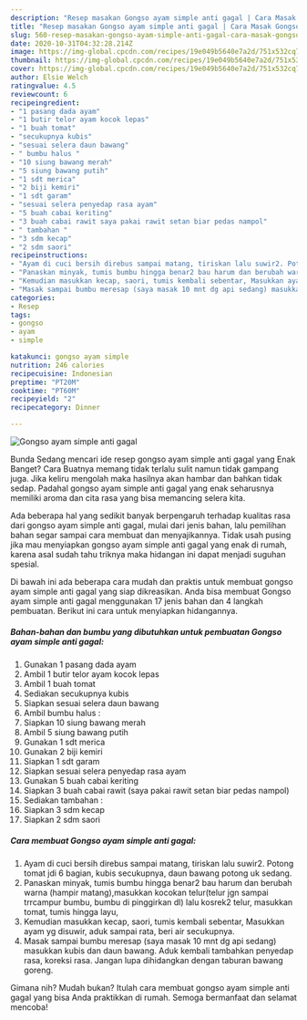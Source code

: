 ```yaml
---
description: "Resep masakan Gongso ayam simple anti gagal | Cara Masak Gongso ayam simple anti gagal Yang Enak dan Simpel"
title: "Resep masakan Gongso ayam simple anti gagal | Cara Masak Gongso ayam simple anti gagal Yang Enak dan Simpel"
slug: 560-resep-masakan-gongso-ayam-simple-anti-gagal-cara-masak-gongso-ayam-simple-anti-gagal-yang-enak-dan-simpel
date: 2020-10-31T04:32:28.214Z
image: https://img-global.cpcdn.com/recipes/19e049b5640e7a2d/751x532cq70/gongso-ayam-simple-anti-gagal-foto-resep-utama.jpg
thumbnail: https://img-global.cpcdn.com/recipes/19e049b5640e7a2d/751x532cq70/gongso-ayam-simple-anti-gagal-foto-resep-utama.jpg
cover: https://img-global.cpcdn.com/recipes/19e049b5640e7a2d/751x532cq70/gongso-ayam-simple-anti-gagal-foto-resep-utama.jpg
author: Elsie Welch
ratingvalue: 4.5
reviewcount: 6
recipeingredient:
- "1 pasang dada ayam"
- "1 butir telor ayam kocok lepas"
- "1 buah tomat"
- "secukupnya kubis"
- "sesuai selera daun bawang"
- " bumbu halus "
- "10 siung bawang merah"
- "5 siung bawang putih"
- "1 sdt merica"
- "2 biji kemiri"
- "1 sdt garam"
- "sesuai selera penyedap rasa ayam"
- "5 buah cabai keriting"
- "3 buah cabai rawit saya pakai rawit setan biar pedas nampol"
- " tambahan "
- "3 sdm kecap"
- "2 sdm saori"
recipeinstructions:
- "Ayam di cuci bersih direbus sampai matang, tiriskan lalu suwir2. Potong tomat jdi 6 bagian, kubis secukupnya, daun bawang potong uk sedang."
- "Panaskan minyak, tumis bumbu hingga benar2 bau harum dan berubah warna (hampir matang),masukkan kocokan telur(telur jgn sampai trrcampur bumbu, bumbu di pinggirkan dl) lalu kosrek2 telur, masukkan tomat, tumis hingga layu,"
- "Kemudian masukkan kecap, saori, tumis kembali sebentar, Masukkan ayam yg disuwir, aduk sampai rata, beri air secukupnya."
- "Masak sampai bumbu meresap (saya masak 10 mnt dg api sedang) masukkan kubis dan daun bawang. Aduk kembali tambahkan penyedap rasa, koreksi rasa. Jangan lupa dihidangkan dengan taburan bawang goreng."
categories:
- Resep
tags:
- gongso
- ayam
- simple

katakunci: gongso ayam simple 
nutrition: 246 calories
recipecuisine: Indonesian
preptime: "PT20M"
cooktime: "PT60M"
recipeyield: "2"
recipecategory: Dinner

---
```



![Gongso ayam simple anti gagal](https://img-global.cpcdn.com/recipes/19e049b5640e7a2d/751x532cq70/gongso-ayam-simple-anti-gagal-foto-resep-utama.jpg)

Bunda Sedang mencari ide resep gongso ayam simple anti gagal yang Enak Banget? Cara Buatnya memang tidak terlalu sulit namun tidak gampang juga. Jika keliru mengolah maka hasilnya akan hambar dan bahkan tidak sedap. Padahal gongso ayam simple anti gagal yang enak seharusnya memiliki aroma dan cita rasa yang bisa memancing selera kita.



Ada beberapa hal yang sedikit banyak berpengaruh terhadap kualitas rasa dari gongso ayam simple anti gagal, mulai dari jenis bahan, lalu pemilihan bahan segar sampai cara membuat dan menyajikannya. Tidak usah pusing jika mau menyiapkan gongso ayam simple anti gagal yang enak di rumah, karena asal sudah tahu triknya maka hidangan ini dapat menjadi suguhan spesial.


Di bawah ini ada beberapa cara mudah dan praktis untuk membuat gongso ayam simple anti gagal yang siap dikreasikan. Anda bisa membuat Gongso ayam simple anti gagal menggunakan 17 jenis bahan dan 4 langkah pembuatan. Berikut ini cara untuk menyiapkan hidangannya.

<!--inarticleads1-->

##### Bahan-bahan dan bumbu yang dibutuhkan untuk pembuatan Gongso ayam simple anti gagal:

1. Gunakan 1 pasang dada ayam
1. Ambil 1 butir telor ayam kocok lepas
1. Ambil 1 buah tomat
1. Sediakan secukupnya kubis
1. Siapkan sesuai selera daun bawang
1. Ambil  bumbu halus :
1. Siapkan 10 siung bawang merah
1. Ambil 5 siung bawang putih
1. Gunakan 1 sdt merica
1. Gunakan 2 biji kemiri
1. Siapkan 1 sdt garam
1. Siapkan sesuai selera penyedap rasa ayam
1. Gunakan 5 buah cabai keriting
1. Siapkan 3 buah cabai rawit (saya pakai rawit setan biar pedas nampol)
1. Sediakan  tambahan :
1. Siapkan 3 sdm kecap
1. Siapkan 2 sdm saori




<!--inarticleads2-->

##### Cara membuat Gongso ayam simple anti gagal:

1. Ayam di cuci bersih direbus sampai matang, tiriskan lalu suwir2. Potong tomat jdi 6 bagian, kubis secukupnya, daun bawang potong uk sedang.
1. Panaskan minyak, tumis bumbu hingga benar2 bau harum dan berubah warna (hampir matang),masukkan kocokan telur(telur jgn sampai trrcampur bumbu, bumbu di pinggirkan dl) lalu kosrek2 telur, masukkan tomat, tumis hingga layu,
1. Kemudian masukkan kecap, saori, tumis kembali sebentar, Masukkan ayam yg disuwir, aduk sampai rata, beri air secukupnya.
1. Masak sampai bumbu meresap (saya masak 10 mnt dg api sedang) masukkan kubis dan daun bawang. Aduk kembali tambahkan penyedap rasa, koreksi rasa. Jangan lupa dihidangkan dengan taburan bawang goreng.




Gimana nih? Mudah bukan? Itulah cara membuat gongso ayam simple anti gagal yang bisa Anda praktikkan di rumah. Semoga bermanfaat dan selamat mencoba!
